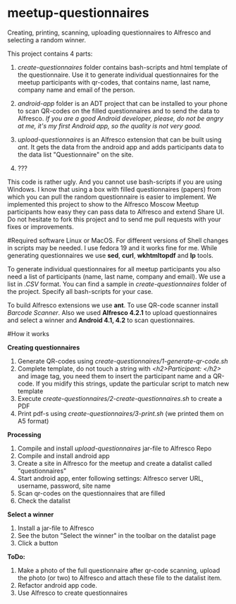 meetup-questionnaires
=====================

Creating, printing, scanning, uploading questionnaires to Alfresco and selecting a random winner. 

This project contains 4 parts:

1. *create-questionnaires* folder contains bash-scripts and html template of the questionnaire. Use it to generate individual questionnaires for the meetup participants with qr-codes, that contains name, last name, company name and email of the person.

2. *android-app* folder is an ADT project that can be installed to your phone to scan QR-codes on the filled questionnaires and to send the data to Alfresco.
*If you are a good Android developer, please, do not be angry at me, it's my first Android app, so the quality is not very good.*

3.  *upload-questionnaires* is an Alfresco extension that can be built using *ant*. It gets the data from the android app and adds participants data to the data list "Questionnaire" on the site.

4. ???

This code is rather ugly. And you cannot use bash-scripts if you are using Windows.
I know that using a box with filled questionnaires (papers) from which you can pull the random questionnaire is easier to implement. We implemented this project to show to the Alfresco Moscow Meetup participants how easy they can pass data to Alfresco and extend Share UI. Do not hesitate to fork this project and to send me pull requests with your fixes or improvements.

#Required software
Linux or MacOS. For different versions of Shell changes in scripts may be needed. I use fedora 19 and it works fine for me.
While generating questionnaires we use **sed**, **curl**, **wkhtmltopdf** and **lp** tools.

To generate individual questionnaires for all meetup participants you also need a list of participants (name, last name, company and email). We use a list in *.CSV* format. You can find a sample in *create-questionnaires* folder of the project. Specify all bash-scripts for your case.

To build Alfresco extensions we use **ant**. To use QR-code scanner install *Barcode Scanner*. Also we used **Alfresco 4.2.1** to upload questionnaires and select a winner and **Android 4.1, 4.2** to scan questionnaires.

#How it works

**Creating questionnaires**

1. Generate QR-codes using *create-questionnaires/1-generate-qr-code.sh*
2. Complete template, do not touch a string with *\<h2\>Participant: \</h2\>* and image tag, you need them to insert the participant name and a QR-code. If you midify this strings, update the particular script to match new template
3. Execute *create-questionnaires/2-create-questionnaires.sh* to create a PDF
4. Print pdf-s using *create-questionnaires/3-print.sh* (we printed them on A5 format)

**Processing**
1. Compile and install *upload-questionnaires* jar-file to Alfresco Repo
2. Compile and install android app
3. Create a site in Alfresco for the meetup and create a datalist called "questionnaires"
4. Start android app, enter following settings: Alfresco server URL, username, password, site name
5. Scan qr-codes on the questionnaires that are filled
6. Check the datalist

**Select a winner**
1. Install a jar-file to Alfresco
2. See the buton "Select the winner" in the toolbar on the datalist page
3. Click a button

**ToDo:**
1. Make a photo of the full questionnaire after qr-code scanning, upload the photo (or two) to Alfresco and attach these file to the datalist item.
2. Refactor android app code.
3. Use Alfresco to create questionnaires

